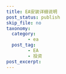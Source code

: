 ```yaml
---
title: EA安装详细说明
post_status: publish
skip_file: no
taxonomy:
  category:
        - ea
  post_tag:
        - EA
        - 投资
post_excerpt: 
---
```

